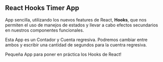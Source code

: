 ## React Hooks Timer App

App sencilla, utilizando los nuevos features de React, __Hooks__, que nos permiten el uso de manejos de estados y llevar a cabo efectos secundarios en nuestros componentes funcionales.

Esta App es un Contador y Cuenta regresiva. Podremos cambiar entre ambos y escribir una cantidad de segundos para la cuentra regresiva.

Pequeña App para poner en práctica los Hooks de React!

